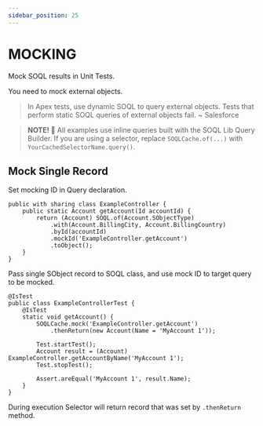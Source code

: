 ```yaml
---
sidebar_position: 25
---
```


# MOCKING

Mock SOQL results in Unit Tests.

You need to mock external objects.

> In Apex tests, use dynamic SOQL to query external objects. Tests that perform static SOQL queries of external objects fail. ~ Salesforce

> **NOTE! 🚨**
> All examples use inline queries built with the SOQL Lib Query Builder.
> If you are using a selector, replace `SOQLCache.of(...)` with `YourCachedSelectorName.query()`.

## Mock Single Record

Set mocking ID in Query declaration.

```apex
public with sharing class ExampleController {
    public static Account getAccount(Id accountId) {
        return (Account) SOQL.of(Account.SObjectType)
            .with(Account.BillingCity, Account.BillingCountry)
            .byId(accountId)
            .mockId('ExampleController.getAccount')
            .toObject();
    }
}
```

Pass single SObject record to SOQL class, and use mock ID to target query to be mocked.

```apex
@IsTest
public class ExampleControllerTest {
    @IsTest
    static void getAccount() {
        SOQLCache.mock('ExampleController.getAccount')
            .thenReturn(new Account(Name = 'MyAccount 1'));

        Test.startTest();
        Account result = (Account) ExampleController.getAccountByName('MyAccount 1');
        Test.stopTest();

        Assert.areEqual('MyAccount 1', result.Name);
    }
}
```

During execution Selector will return record that was set by `.thenReturn` method.
